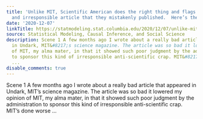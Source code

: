 ```yaml
---
title: 'Unlike MIT, Scientific American does the right thing and flags an inaccurate
  and irresponsible article that they mistakenly published.  Here’s the story:'
date: '2020-12-07'
linkTitle: https://statmodeling.stat.columbia.edu/2020/12/07/unlike-mit-scientific-american-does-the-right-thing-and-flags-an-inaccurate-and-irresponsible-article-that-they-mistakenly-published/
source: Statistical Modeling, Causal Inference, and Social Science
description: Scene 1 A few months ago I wrote about a really bad article that appeared
  in Undark, MIT&#8217;s science magazine. The article was so bad it lowered my opinion
  of MIT, my alma mater, in that it showed such poor judgment by the administration
  to sponsor this kind of irresponsible anti-scientific crap. MIT&#8217;s done worse
  ...
disable_comments: true
---
```

Scene 1 A few months ago I wrote about a really bad article that appeared in Undark, MIT&#8217;s science magazine. The article was so bad it lowered my opinion of MIT, my alma mater, in that it showed such poor judgment by the administration to sponsor this kind of irresponsible anti-scientific crap. MIT&#8217;s done worse ...